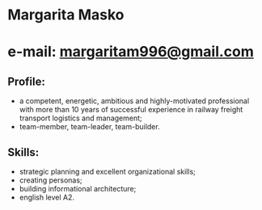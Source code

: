 # **Margarita Masko**
# **e-mail: margaritam996@gmail.com**
## **Profile:**
* a competent, energetic, ambitious and highly-motivated professional with more than 10 years of successful experience in railway freight transport logistics and management;
* team-member, team-leader, team-builder.
## **Skills:**
* strategic planning and excellent organizational skills;
* creating personas;
* building informational architecture;
* english level A2.